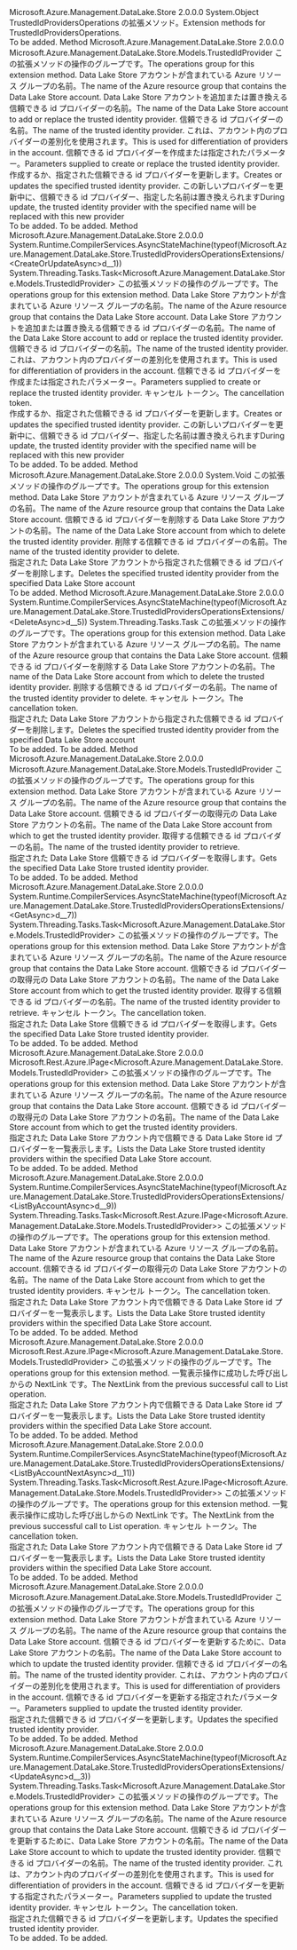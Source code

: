 <Type Name="TrustedIdProvidersOperationsExtensions" FullName="Microsoft.Azure.Management.DataLake.Store.TrustedIdProvidersOperationsExtensions">
  <TypeSignature Language="C#" Value="public static class TrustedIdProvidersOperationsExtensions" />
  <TypeSignature Language="ILAsm" Value=".class public auto ansi abstract sealed beforefieldinit TrustedIdProvidersOperationsExtensions extends System.Object" />
  <TypeSignature Language="DocId" Value="T:Microsoft.Azure.Management.DataLake.Store.TrustedIdProvidersOperationsExtensions" />
  <TypeSignature Language="VB.NET" Value="Public Module TrustedIdProvidersOperationsExtensions" />
  <TypeSignature Language="F#" Value="type TrustedIdProvidersOperationsExtensions = class" />
  <AssemblyInfo>
    <AssemblyName>Microsoft.Azure.Management.DataLake.Store</AssemblyName>
    <AssemblyVersion>2.0.0.0</AssemblyVersion>
  </AssemblyInfo>
  <Base>
    <BaseTypeName>System.Object</BaseTypeName>
  </Base>
  <Interfaces />
  <Docs>
    <summary>
            <span data-ttu-id="48af0-101">TrustedIdProvidersOperations の拡張メソッド。</span><span class="sxs-lookup"><span data-stu-id="48af0-101">Extension methods for TrustedIdProvidersOperations.</span></span>
            </summary>
    <remarks>To be added.</remarks>
  </Docs>
  <Members>
    <Member MemberName="CreateOrUpdate">
      <MemberSignature Language="C#" Value="public static Microsoft.Azure.Management.DataLake.Store.Models.TrustedIdProvider CreateOrUpdate (this Microsoft.Azure.Management.DataLake.Store.ITrustedIdProvidersOperations operations, string resourceGroupName, string accountName, string trustedIdProviderName, Microsoft.Azure.Management.DataLake.Store.Models.TrustedIdProvider parameters);" />
      <MemberSignature Language="ILAsm" Value=".method public static hidebysig class Microsoft.Azure.Management.DataLake.Store.Models.TrustedIdProvider CreateOrUpdate(class Microsoft.Azure.Management.DataLake.Store.ITrustedIdProvidersOperations operations, string resourceGroupName, string accountName, string trustedIdProviderName, class Microsoft.Azure.Management.DataLake.Store.Models.TrustedIdProvider parameters) cil managed" />
      <MemberSignature Language="DocId" Value="M:Microsoft.Azure.Management.DataLake.Store.TrustedIdProvidersOperationsExtensions.CreateOrUpdate(Microsoft.Azure.Management.DataLake.Store.ITrustedIdProvidersOperations,System.String,System.String,System.String,Microsoft.Azure.Management.DataLake.Store.Models.TrustedIdProvider)" />
      <MemberSignature Language="VB.NET" Value="&lt;Extension()&gt;&#xA;Public Function CreateOrUpdate (operations As ITrustedIdProvidersOperations, resourceGroupName As String, accountName As String, trustedIdProviderName As String, parameters As TrustedIdProvider) As TrustedIdProvider" />
      <MemberSignature Language="F#" Value="static member CreateOrUpdate : Microsoft.Azure.Management.DataLake.Store.ITrustedIdProvidersOperations * string * string * string * Microsoft.Azure.Management.DataLake.Store.Models.TrustedIdProvider -&gt; Microsoft.Azure.Management.DataLake.Store.Models.TrustedIdProvider" Usage="Microsoft.Azure.Management.DataLake.Store.TrustedIdProvidersOperationsExtensions.CreateOrUpdate (operations, resourceGroupName, accountName, trustedIdProviderName, parameters)" />
      <MemberType>Method</MemberType>
      <AssemblyInfo>
        <AssemblyName>Microsoft.Azure.Management.DataLake.Store</AssemblyName>
        <AssemblyVersion>2.0.0.0</AssemblyVersion>
      </AssemblyInfo>
      <ReturnValue>
        <ReturnType>Microsoft.Azure.Management.DataLake.Store.Models.TrustedIdProvider</ReturnType>
      </ReturnValue>
      <Parameters>
        <Parameter Name="operations" Type="Microsoft.Azure.Management.DataLake.Store.ITrustedIdProvidersOperations" RefType="this" />
        <Parameter Name="resourceGroupName" Type="System.String" />
        <Parameter Name="accountName" Type="System.String" />
        <Parameter Name="trustedIdProviderName" Type="System.String" />
        <Parameter Name="parameters" Type="Microsoft.Azure.Management.DataLake.Store.Models.TrustedIdProvider" />
      </Parameters>
      <Docs>
        <param name="operations">
            <span data-ttu-id="48af0-102">この拡張メソッドの操作のグループです。</span><span class="sxs-lookup"><span data-stu-id="48af0-102">The operations group for this extension method.</span></span>
            </param>
        <param name="resourceGroupName">
            <span data-ttu-id="48af0-103">Data Lake Store アカウントが含まれている Azure リソース グループの名前。</span><span class="sxs-lookup"><span data-stu-id="48af0-103">The name of the Azure resource group that contains the Data Lake Store account.</span></span>
            </param>
        <param name="accountName">
            <span data-ttu-id="48af0-104">Data Lake Store アカウントを追加または置き換える信頼できる id プロバイダーの名前。</span><span class="sxs-lookup"><span data-stu-id="48af0-104">The name of the Data Lake Store account to add or replace the trusted identity provider.</span></span>
            </param>
        <param name="trustedIdProviderName">
            <span data-ttu-id="48af0-105">信頼できる id プロバイダーの名前。</span><span class="sxs-lookup"><span data-stu-id="48af0-105">The name of the trusted identity provider.</span></span> <span data-ttu-id="48af0-106">これは、アカウント内のプロバイダーの差別化を使用されます。</span><span class="sxs-lookup"><span data-stu-id="48af0-106">This is used for differentiation of providers in the account.</span></span>
            </param>
        <param name="parameters">
            <span data-ttu-id="48af0-107">信頼できる id プロバイダーを作成または指定されたパラメーター。</span><span class="sxs-lookup"><span data-stu-id="48af0-107">Parameters supplied to create or replace the trusted identity provider.</span></span>
            </param>
        <summary>
            <span data-ttu-id="48af0-108">作成するか、指定された信頼できる id プロバイダーを更新します。</span><span class="sxs-lookup"><span data-stu-id="48af0-108">Creates or updates the specified trusted identity provider.</span></span> <span data-ttu-id="48af0-109">この新しいプロバイダーを更新中に、信頼できる id プロバイダー、指定した名前は置き換えられます</span><span class="sxs-lookup"><span data-stu-id="48af0-109">During update, the trusted identity provider with the specified name will be replaced with this new provider</span></span>
            </summary>
        <returns>To be added.</returns>
        <remarks>To be added.</remarks>
      </Docs>
    </Member>
    <Member MemberName="CreateOrUpdateAsync">
      <MemberSignature Language="C#" Value="public static System.Threading.Tasks.Task&lt;Microsoft.Azure.Management.DataLake.Store.Models.TrustedIdProvider&gt; CreateOrUpdateAsync (this Microsoft.Azure.Management.DataLake.Store.ITrustedIdProvidersOperations operations, string resourceGroupName, string accountName, string trustedIdProviderName, Microsoft.Azure.Management.DataLake.Store.Models.TrustedIdProvider parameters, System.Threading.CancellationToken cancellationToken = null);" />
      <MemberSignature Language="ILAsm" Value=".method public static hidebysig class System.Threading.Tasks.Task`1&lt;class Microsoft.Azure.Management.DataLake.Store.Models.TrustedIdProvider&gt; CreateOrUpdateAsync(class Microsoft.Azure.Management.DataLake.Store.ITrustedIdProvidersOperations operations, string resourceGroupName, string accountName, string trustedIdProviderName, class Microsoft.Azure.Management.DataLake.Store.Models.TrustedIdProvider parameters, valuetype System.Threading.CancellationToken cancellationToken) cil managed" />
      <MemberSignature Language="DocId" Value="M:Microsoft.Azure.Management.DataLake.Store.TrustedIdProvidersOperationsExtensions.CreateOrUpdateAsync(Microsoft.Azure.Management.DataLake.Store.ITrustedIdProvidersOperations,System.String,System.String,System.String,Microsoft.Azure.Management.DataLake.Store.Models.TrustedIdProvider,System.Threading.CancellationToken)" />
      <MemberSignature Language="F#" Value="static member CreateOrUpdateAsync : Microsoft.Azure.Management.DataLake.Store.ITrustedIdProvidersOperations * string * string * string * Microsoft.Azure.Management.DataLake.Store.Models.TrustedIdProvider * System.Threading.CancellationToken -&gt; System.Threading.Tasks.Task&lt;Microsoft.Azure.Management.DataLake.Store.Models.TrustedIdProvider&gt;" Usage="Microsoft.Azure.Management.DataLake.Store.TrustedIdProvidersOperationsExtensions.CreateOrUpdateAsync (operations, resourceGroupName, accountName, trustedIdProviderName, parameters, cancellationToken)" />
      <MemberType>Method</MemberType>
      <AssemblyInfo>
        <AssemblyName>Microsoft.Azure.Management.DataLake.Store</AssemblyName>
        <AssemblyVersion>2.0.0.0</AssemblyVersion>
      </AssemblyInfo>
      <Attributes>
        <Attribute>
          <AttributeName>System.Runtime.CompilerServices.AsyncStateMachine(typeof(Microsoft.Azure.Management.DataLake.Store.TrustedIdProvidersOperationsExtensions/&lt;CreateOrUpdateAsync&gt;d__1))</AttributeName>
        </Attribute>
      </Attributes>
      <ReturnValue>
        <ReturnType>System.Threading.Tasks.Task&lt;Microsoft.Azure.Management.DataLake.Store.Models.TrustedIdProvider&gt;</ReturnType>
      </ReturnValue>
      <Parameters>
        <Parameter Name="operations" Type="Microsoft.Azure.Management.DataLake.Store.ITrustedIdProvidersOperations" RefType="this" />
        <Parameter Name="resourceGroupName" Type="System.String" />
        <Parameter Name="accountName" Type="System.String" />
        <Parameter Name="trustedIdProviderName" Type="System.String" />
        <Parameter Name="parameters" Type="Microsoft.Azure.Management.DataLake.Store.Models.TrustedIdProvider" />
        <Parameter Name="cancellationToken" Type="System.Threading.CancellationToken" />
      </Parameters>
      <Docs>
        <param name="operations">
            <span data-ttu-id="48af0-110">この拡張メソッドの操作のグループです。</span><span class="sxs-lookup"><span data-stu-id="48af0-110">The operations group for this extension method.</span></span>
            </param>
        <param name="resourceGroupName">
            <span data-ttu-id="48af0-111">Data Lake Store アカウントが含まれている Azure リソース グループの名前。</span><span class="sxs-lookup"><span data-stu-id="48af0-111">The name of the Azure resource group that contains the Data Lake Store account.</span></span>
            </param>
        <param name="accountName">
            <span data-ttu-id="48af0-112">Data Lake Store アカウントを追加または置き換える信頼できる id プロバイダーの名前。</span><span class="sxs-lookup"><span data-stu-id="48af0-112">The name of the Data Lake Store account to add or replace the trusted identity provider.</span></span>
            </param>
        <param name="trustedIdProviderName">
            <span data-ttu-id="48af0-113">信頼できる id プロバイダーの名前。</span><span class="sxs-lookup"><span data-stu-id="48af0-113">The name of the trusted identity provider.</span></span> <span data-ttu-id="48af0-114">これは、アカウント内のプロバイダーの差別化を使用されます。</span><span class="sxs-lookup"><span data-stu-id="48af0-114">This is used for differentiation of providers in the account.</span></span>
            </param>
        <param name="parameters">
            <span data-ttu-id="48af0-115">信頼できる id プロバイダーを作成または指定されたパラメーター。</span><span class="sxs-lookup"><span data-stu-id="48af0-115">Parameters supplied to create or replace the trusted identity provider.</span></span>
            </param>
        <param name="cancellationToken">
            <span data-ttu-id="48af0-116">キャンセル トークン。</span><span class="sxs-lookup"><span data-stu-id="48af0-116">The cancellation token.</span></span>
            </param>
        <summary>
            <span data-ttu-id="48af0-117">作成するか、指定された信頼できる id プロバイダーを更新します。</span><span class="sxs-lookup"><span data-stu-id="48af0-117">Creates or updates the specified trusted identity provider.</span></span> <span data-ttu-id="48af0-118">この新しいプロバイダーを更新中に、信頼できる id プロバイダー、指定した名前は置き換えられます</span><span class="sxs-lookup"><span data-stu-id="48af0-118">During update, the trusted identity provider with the specified name will be replaced with this new provider</span></span>
            </summary>
        <returns>To be added.</returns>
        <remarks>To be added.</remarks>
      </Docs>
    </Member>
    <Member MemberName="Delete">
      <MemberSignature Language="C#" Value="public static void Delete (this Microsoft.Azure.Management.DataLake.Store.ITrustedIdProvidersOperations operations, string resourceGroupName, string accountName, string trustedIdProviderName);" />
      <MemberSignature Language="ILAsm" Value=".method public static hidebysig void Delete(class Microsoft.Azure.Management.DataLake.Store.ITrustedIdProvidersOperations operations, string resourceGroupName, string accountName, string trustedIdProviderName) cil managed" />
      <MemberSignature Language="DocId" Value="M:Microsoft.Azure.Management.DataLake.Store.TrustedIdProvidersOperationsExtensions.Delete(Microsoft.Azure.Management.DataLake.Store.ITrustedIdProvidersOperations,System.String,System.String,System.String)" />
      <MemberSignature Language="VB.NET" Value="&lt;Extension()&gt;&#xA;Public Sub Delete (operations As ITrustedIdProvidersOperations, resourceGroupName As String, accountName As String, trustedIdProviderName As String)" />
      <MemberSignature Language="F#" Value="static member Delete : Microsoft.Azure.Management.DataLake.Store.ITrustedIdProvidersOperations * string * string * string -&gt; unit" Usage="Microsoft.Azure.Management.DataLake.Store.TrustedIdProvidersOperationsExtensions.Delete (operations, resourceGroupName, accountName, trustedIdProviderName)" />
      <MemberType>Method</MemberType>
      <AssemblyInfo>
        <AssemblyName>Microsoft.Azure.Management.DataLake.Store</AssemblyName>
        <AssemblyVersion>2.0.0.0</AssemblyVersion>
      </AssemblyInfo>
      <ReturnValue>
        <ReturnType>System.Void</ReturnType>
      </ReturnValue>
      <Parameters>
        <Parameter Name="operations" Type="Microsoft.Azure.Management.DataLake.Store.ITrustedIdProvidersOperations" RefType="this" />
        <Parameter Name="resourceGroupName" Type="System.String" />
        <Parameter Name="accountName" Type="System.String" />
        <Parameter Name="trustedIdProviderName" Type="System.String" />
      </Parameters>
      <Docs>
        <param name="operations">
            <span data-ttu-id="48af0-119">この拡張メソッドの操作のグループです。</span><span class="sxs-lookup"><span data-stu-id="48af0-119">The operations group for this extension method.</span></span>
            </param>
        <param name="resourceGroupName">
            <span data-ttu-id="48af0-120">Data Lake Store アカウントが含まれている Azure リソース グループの名前。</span><span class="sxs-lookup"><span data-stu-id="48af0-120">The name of the Azure resource group that contains the Data Lake Store account.</span></span>
            </param>
        <param name="accountName">
            <span data-ttu-id="48af0-121">信頼できる id プロバイダーを削除する Data Lake Store アカウントの名前。</span><span class="sxs-lookup"><span data-stu-id="48af0-121">The name of the Data Lake Store account from which to delete the trusted identity provider.</span></span>
            </param>
        <param name="trustedIdProviderName">
            <span data-ttu-id="48af0-122">削除する信頼できる id プロバイダーの名前。</span><span class="sxs-lookup"><span data-stu-id="48af0-122">The name of the trusted identity provider to delete.</span></span>
            </param>
        <summary>
            <span data-ttu-id="48af0-123">指定された Data Lake Store アカウントから指定された信頼できる id プロバイダーを削除します。</span><span class="sxs-lookup"><span data-stu-id="48af0-123">Deletes the specified trusted identity provider from the specified Data Lake Store account</span></span>
            </summary>
        <remarks>To be added.</remarks>
      </Docs>
    </Member>
    <Member MemberName="DeleteAsync">
      <MemberSignature Language="C#" Value="public static System.Threading.Tasks.Task DeleteAsync (this Microsoft.Azure.Management.DataLake.Store.ITrustedIdProvidersOperations operations, string resourceGroupName, string accountName, string trustedIdProviderName, System.Threading.CancellationToken cancellationToken = null);" />
      <MemberSignature Language="ILAsm" Value=".method public static hidebysig class System.Threading.Tasks.Task DeleteAsync(class Microsoft.Azure.Management.DataLake.Store.ITrustedIdProvidersOperations operations, string resourceGroupName, string accountName, string trustedIdProviderName, valuetype System.Threading.CancellationToken cancellationToken) cil managed" />
      <MemberSignature Language="DocId" Value="M:Microsoft.Azure.Management.DataLake.Store.TrustedIdProvidersOperationsExtensions.DeleteAsync(Microsoft.Azure.Management.DataLake.Store.ITrustedIdProvidersOperations,System.String,System.String,System.String,System.Threading.CancellationToken)" />
      <MemberSignature Language="F#" Value="static member DeleteAsync : Microsoft.Azure.Management.DataLake.Store.ITrustedIdProvidersOperations * string * string * string * System.Threading.CancellationToken -&gt; System.Threading.Tasks.Task" Usage="Microsoft.Azure.Management.DataLake.Store.TrustedIdProvidersOperationsExtensions.DeleteAsync (operations, resourceGroupName, accountName, trustedIdProviderName, cancellationToken)" />
      <MemberType>Method</MemberType>
      <AssemblyInfo>
        <AssemblyName>Microsoft.Azure.Management.DataLake.Store</AssemblyName>
        <AssemblyVersion>2.0.0.0</AssemblyVersion>
      </AssemblyInfo>
      <Attributes>
        <Attribute>
          <AttributeName>System.Runtime.CompilerServices.AsyncStateMachine(typeof(Microsoft.Azure.Management.DataLake.Store.TrustedIdProvidersOperationsExtensions/&lt;DeleteAsync&gt;d__5))</AttributeName>
        </Attribute>
      </Attributes>
      <ReturnValue>
        <ReturnType>System.Threading.Tasks.Task</ReturnType>
      </ReturnValue>
      <Parameters>
        <Parameter Name="operations" Type="Microsoft.Azure.Management.DataLake.Store.ITrustedIdProvidersOperations" RefType="this" />
        <Parameter Name="resourceGroupName" Type="System.String" />
        <Parameter Name="accountName" Type="System.String" />
        <Parameter Name="trustedIdProviderName" Type="System.String" />
        <Parameter Name="cancellationToken" Type="System.Threading.CancellationToken" />
      </Parameters>
      <Docs>
        <param name="operations">
            <span data-ttu-id="48af0-124">この拡張メソッドの操作のグループです。</span><span class="sxs-lookup"><span data-stu-id="48af0-124">The operations group for this extension method.</span></span>
            </param>
        <param name="resourceGroupName">
            <span data-ttu-id="48af0-125">Data Lake Store アカウントが含まれている Azure リソース グループの名前。</span><span class="sxs-lookup"><span data-stu-id="48af0-125">The name of the Azure resource group that contains the Data Lake Store account.</span></span>
            </param>
        <param name="accountName">
            <span data-ttu-id="48af0-126">信頼できる id プロバイダーを削除する Data Lake Store アカウントの名前。</span><span class="sxs-lookup"><span data-stu-id="48af0-126">The name of the Data Lake Store account from which to delete the trusted identity provider.</span></span>
            </param>
        <param name="trustedIdProviderName">
            <span data-ttu-id="48af0-127">削除する信頼できる id プロバイダーの名前。</span><span class="sxs-lookup"><span data-stu-id="48af0-127">The name of the trusted identity provider to delete.</span></span>
            </param>
        <param name="cancellationToken">
            <span data-ttu-id="48af0-128">キャンセル トークン。</span><span class="sxs-lookup"><span data-stu-id="48af0-128">The cancellation token.</span></span>
            </param>
        <summary>
            <span data-ttu-id="48af0-129">指定された Data Lake Store アカウントから指定された信頼できる id プロバイダーを削除します。</span><span class="sxs-lookup"><span data-stu-id="48af0-129">Deletes the specified trusted identity provider from the specified Data Lake Store account</span></span>
            </summary>
        <returns>To be added.</returns>
        <remarks>To be added.</remarks>
      </Docs>
    </Member>
    <Member MemberName="Get">
      <MemberSignature Language="C#" Value="public static Microsoft.Azure.Management.DataLake.Store.Models.TrustedIdProvider Get (this Microsoft.Azure.Management.DataLake.Store.ITrustedIdProvidersOperations operations, string resourceGroupName, string accountName, string trustedIdProviderName);" />
      <MemberSignature Language="ILAsm" Value=".method public static hidebysig class Microsoft.Azure.Management.DataLake.Store.Models.TrustedIdProvider Get(class Microsoft.Azure.Management.DataLake.Store.ITrustedIdProvidersOperations operations, string resourceGroupName, string accountName, string trustedIdProviderName) cil managed" />
      <MemberSignature Language="DocId" Value="M:Microsoft.Azure.Management.DataLake.Store.TrustedIdProvidersOperationsExtensions.Get(Microsoft.Azure.Management.DataLake.Store.ITrustedIdProvidersOperations,System.String,System.String,System.String)" />
      <MemberSignature Language="VB.NET" Value="&lt;Extension()&gt;&#xA;Public Function Get (operations As ITrustedIdProvidersOperations, resourceGroupName As String, accountName As String, trustedIdProviderName As String) As TrustedIdProvider" />
      <MemberSignature Language="F#" Value="static member Get : Microsoft.Azure.Management.DataLake.Store.ITrustedIdProvidersOperations * string * string * string -&gt; Microsoft.Azure.Management.DataLake.Store.Models.TrustedIdProvider" Usage="Microsoft.Azure.Management.DataLake.Store.TrustedIdProvidersOperationsExtensions.Get (operations, resourceGroupName, accountName, trustedIdProviderName)" />
      <MemberType>Method</MemberType>
      <AssemblyInfo>
        <AssemblyName>Microsoft.Azure.Management.DataLake.Store</AssemblyName>
        <AssemblyVersion>2.0.0.0</AssemblyVersion>
      </AssemblyInfo>
      <ReturnValue>
        <ReturnType>Microsoft.Azure.Management.DataLake.Store.Models.TrustedIdProvider</ReturnType>
      </ReturnValue>
      <Parameters>
        <Parameter Name="operations" Type="Microsoft.Azure.Management.DataLake.Store.ITrustedIdProvidersOperations" RefType="this" />
        <Parameter Name="resourceGroupName" Type="System.String" />
        <Parameter Name="accountName" Type="System.String" />
        <Parameter Name="trustedIdProviderName" Type="System.String" />
      </Parameters>
      <Docs>
        <param name="operations">
            <span data-ttu-id="48af0-130">この拡張メソッドの操作のグループです。</span><span class="sxs-lookup"><span data-stu-id="48af0-130">The operations group for this extension method.</span></span>
            </param>
        <param name="resourceGroupName">
            <span data-ttu-id="48af0-131">Data Lake Store アカウントが含まれている Azure リソース グループの名前。</span><span class="sxs-lookup"><span data-stu-id="48af0-131">The name of the Azure resource group that contains the Data Lake Store account.</span></span>
            </param>
        <param name="accountName">
            <span data-ttu-id="48af0-132">信頼できる id プロバイダーの取得元の Data Lake Store アカウントの名前。</span><span class="sxs-lookup"><span data-stu-id="48af0-132">The name of the Data Lake Store account from which to get the trusted identity provider.</span></span>
            </param>
        <param name="trustedIdProviderName">
            <span data-ttu-id="48af0-133">取得する信頼できる id プロバイダーの名前。</span><span class="sxs-lookup"><span data-stu-id="48af0-133">The name of the trusted identity provider to retrieve.</span></span>
            </param>
        <summary>
            <span data-ttu-id="48af0-134">指定された Data Lake Store 信頼できる id プロバイダーを取得します。</span><span class="sxs-lookup"><span data-stu-id="48af0-134">Gets the specified Data Lake Store trusted identity provider.</span></span>
            </summary>
        <returns>To be added.</returns>
        <remarks>To be added.</remarks>
      </Docs>
    </Member>
    <Member MemberName="GetAsync">
      <MemberSignature Language="C#" Value="public static System.Threading.Tasks.Task&lt;Microsoft.Azure.Management.DataLake.Store.Models.TrustedIdProvider&gt; GetAsync (this Microsoft.Azure.Management.DataLake.Store.ITrustedIdProvidersOperations operations, string resourceGroupName, string accountName, string trustedIdProviderName, System.Threading.CancellationToken cancellationToken = null);" />
      <MemberSignature Language="ILAsm" Value=".method public static hidebysig class System.Threading.Tasks.Task`1&lt;class Microsoft.Azure.Management.DataLake.Store.Models.TrustedIdProvider&gt; GetAsync(class Microsoft.Azure.Management.DataLake.Store.ITrustedIdProvidersOperations operations, string resourceGroupName, string accountName, string trustedIdProviderName, valuetype System.Threading.CancellationToken cancellationToken) cil managed" />
      <MemberSignature Language="DocId" Value="M:Microsoft.Azure.Management.DataLake.Store.TrustedIdProvidersOperationsExtensions.GetAsync(Microsoft.Azure.Management.DataLake.Store.ITrustedIdProvidersOperations,System.String,System.String,System.String,System.Threading.CancellationToken)" />
      <MemberSignature Language="F#" Value="static member GetAsync : Microsoft.Azure.Management.DataLake.Store.ITrustedIdProvidersOperations * string * string * string * System.Threading.CancellationToken -&gt; System.Threading.Tasks.Task&lt;Microsoft.Azure.Management.DataLake.Store.Models.TrustedIdProvider&gt;" Usage="Microsoft.Azure.Management.DataLake.Store.TrustedIdProvidersOperationsExtensions.GetAsync (operations, resourceGroupName, accountName, trustedIdProviderName, cancellationToken)" />
      <MemberType>Method</MemberType>
      <AssemblyInfo>
        <AssemblyName>Microsoft.Azure.Management.DataLake.Store</AssemblyName>
        <AssemblyVersion>2.0.0.0</AssemblyVersion>
      </AssemblyInfo>
      <Attributes>
        <Attribute>
          <AttributeName>System.Runtime.CompilerServices.AsyncStateMachine(typeof(Microsoft.Azure.Management.DataLake.Store.TrustedIdProvidersOperationsExtensions/&lt;GetAsync&gt;d__7))</AttributeName>
        </Attribute>
      </Attributes>
      <ReturnValue>
        <ReturnType>System.Threading.Tasks.Task&lt;Microsoft.Azure.Management.DataLake.Store.Models.TrustedIdProvider&gt;</ReturnType>
      </ReturnValue>
      <Parameters>
        <Parameter Name="operations" Type="Microsoft.Azure.Management.DataLake.Store.ITrustedIdProvidersOperations" RefType="this" />
        <Parameter Name="resourceGroupName" Type="System.String" />
        <Parameter Name="accountName" Type="System.String" />
        <Parameter Name="trustedIdProviderName" Type="System.String" />
        <Parameter Name="cancellationToken" Type="System.Threading.CancellationToken" />
      </Parameters>
      <Docs>
        <param name="operations">
            <span data-ttu-id="48af0-135">この拡張メソッドの操作のグループです。</span><span class="sxs-lookup"><span data-stu-id="48af0-135">The operations group for this extension method.</span></span>
            </param>
        <param name="resourceGroupName">
            <span data-ttu-id="48af0-136">Data Lake Store アカウントが含まれている Azure リソース グループの名前。</span><span class="sxs-lookup"><span data-stu-id="48af0-136">The name of the Azure resource group that contains the Data Lake Store account.</span></span>
            </param>
        <param name="accountName">
            <span data-ttu-id="48af0-137">信頼できる id プロバイダーの取得元の Data Lake Store アカウントの名前。</span><span class="sxs-lookup"><span data-stu-id="48af0-137">The name of the Data Lake Store account from which to get the trusted identity provider.</span></span>
            </param>
        <param name="trustedIdProviderName">
            <span data-ttu-id="48af0-138">取得する信頼できる id プロバイダーの名前。</span><span class="sxs-lookup"><span data-stu-id="48af0-138">The name of the trusted identity provider to retrieve.</span></span>
            </param>
        <param name="cancellationToken">
            <span data-ttu-id="48af0-139">キャンセル トークン。</span><span class="sxs-lookup"><span data-stu-id="48af0-139">The cancellation token.</span></span>
            </param>
        <summary>
            <span data-ttu-id="48af0-140">指定された Data Lake Store 信頼できる id プロバイダーを取得します。</span><span class="sxs-lookup"><span data-stu-id="48af0-140">Gets the specified Data Lake Store trusted identity provider.</span></span>
            </summary>
        <returns>To be added.</returns>
        <remarks>To be added.</remarks>
      </Docs>
    </Member>
    <Member MemberName="ListByAccount">
      <MemberSignature Language="C#" Value="public static Microsoft.Rest.Azure.IPage&lt;Microsoft.Azure.Management.DataLake.Store.Models.TrustedIdProvider&gt; ListByAccount (this Microsoft.Azure.Management.DataLake.Store.ITrustedIdProvidersOperations operations, string resourceGroupName, string accountName);" />
      <MemberSignature Language="ILAsm" Value=".method public static hidebysig class Microsoft.Rest.Azure.IPage`1&lt;class Microsoft.Azure.Management.DataLake.Store.Models.TrustedIdProvider&gt; ListByAccount(class Microsoft.Azure.Management.DataLake.Store.ITrustedIdProvidersOperations operations, string resourceGroupName, string accountName) cil managed" />
      <MemberSignature Language="DocId" Value="M:Microsoft.Azure.Management.DataLake.Store.TrustedIdProvidersOperationsExtensions.ListByAccount(Microsoft.Azure.Management.DataLake.Store.ITrustedIdProvidersOperations,System.String,System.String)" />
      <MemberSignature Language="VB.NET" Value="&lt;Extension()&gt;&#xA;Public Function ListByAccount (operations As ITrustedIdProvidersOperations, resourceGroupName As String, accountName As String) As IPage(Of TrustedIdProvider)" />
      <MemberSignature Language="F#" Value="static member ListByAccount : Microsoft.Azure.Management.DataLake.Store.ITrustedIdProvidersOperations * string * string -&gt; Microsoft.Rest.Azure.IPage&lt;Microsoft.Azure.Management.DataLake.Store.Models.TrustedIdProvider&gt;" Usage="Microsoft.Azure.Management.DataLake.Store.TrustedIdProvidersOperationsExtensions.ListByAccount (operations, resourceGroupName, accountName)" />
      <MemberType>Method</MemberType>
      <AssemblyInfo>
        <AssemblyName>Microsoft.Azure.Management.DataLake.Store</AssemblyName>
        <AssemblyVersion>2.0.0.0</AssemblyVersion>
      </AssemblyInfo>
      <ReturnValue>
        <ReturnType>Microsoft.Rest.Azure.IPage&lt;Microsoft.Azure.Management.DataLake.Store.Models.TrustedIdProvider&gt;</ReturnType>
      </ReturnValue>
      <Parameters>
        <Parameter Name="operations" Type="Microsoft.Azure.Management.DataLake.Store.ITrustedIdProvidersOperations" RefType="this" />
        <Parameter Name="resourceGroupName" Type="System.String" />
        <Parameter Name="accountName" Type="System.String" />
      </Parameters>
      <Docs>
        <param name="operations">
            <span data-ttu-id="48af0-141">この拡張メソッドの操作のグループです。</span><span class="sxs-lookup"><span data-stu-id="48af0-141">The operations group for this extension method.</span></span>
            </param>
        <param name="resourceGroupName">
            <span data-ttu-id="48af0-142">Data Lake Store アカウントが含まれている Azure リソース グループの名前。</span><span class="sxs-lookup"><span data-stu-id="48af0-142">The name of the Azure resource group that contains the Data Lake Store account.</span></span>
            </param>
        <param name="accountName">
            <span data-ttu-id="48af0-143">信頼できる id プロバイダーの取得元の Data Lake Store アカウントの名前。</span><span class="sxs-lookup"><span data-stu-id="48af0-143">The name of the Data Lake Store account from which to get the trusted identity providers.</span></span>
            </param>
        <summary>
            <span data-ttu-id="48af0-144">指定された Data Lake Store アカウント内で信頼できる Data Lake Store id プロバイダーを一覧表示します。</span><span class="sxs-lookup"><span data-stu-id="48af0-144">Lists the Data Lake Store trusted identity providers within the specified Data Lake Store account.</span></span>
            </summary>
        <returns>To be added.</returns>
        <remarks>To be added.</remarks>
      </Docs>
    </Member>
    <Member MemberName="ListByAccountAsync">
      <MemberSignature Language="C#" Value="public static System.Threading.Tasks.Task&lt;Microsoft.Rest.Azure.IPage&lt;Microsoft.Azure.Management.DataLake.Store.Models.TrustedIdProvider&gt;&gt; ListByAccountAsync (this Microsoft.Azure.Management.DataLake.Store.ITrustedIdProvidersOperations operations, string resourceGroupName, string accountName, System.Threading.CancellationToken cancellationToken = null);" />
      <MemberSignature Language="ILAsm" Value=".method public static hidebysig class System.Threading.Tasks.Task`1&lt;class Microsoft.Rest.Azure.IPage`1&lt;class Microsoft.Azure.Management.DataLake.Store.Models.TrustedIdProvider&gt;&gt; ListByAccountAsync(class Microsoft.Azure.Management.DataLake.Store.ITrustedIdProvidersOperations operations, string resourceGroupName, string accountName, valuetype System.Threading.CancellationToken cancellationToken) cil managed" />
      <MemberSignature Language="DocId" Value="M:Microsoft.Azure.Management.DataLake.Store.TrustedIdProvidersOperationsExtensions.ListByAccountAsync(Microsoft.Azure.Management.DataLake.Store.ITrustedIdProvidersOperations,System.String,System.String,System.Threading.CancellationToken)" />
      <MemberSignature Language="F#" Value="static member ListByAccountAsync : Microsoft.Azure.Management.DataLake.Store.ITrustedIdProvidersOperations * string * string * System.Threading.CancellationToken -&gt; System.Threading.Tasks.Task&lt;Microsoft.Rest.Azure.IPage&lt;Microsoft.Azure.Management.DataLake.Store.Models.TrustedIdProvider&gt;&gt;" Usage="Microsoft.Azure.Management.DataLake.Store.TrustedIdProvidersOperationsExtensions.ListByAccountAsync (operations, resourceGroupName, accountName, cancellationToken)" />
      <MemberType>Method</MemberType>
      <AssemblyInfo>
        <AssemblyName>Microsoft.Azure.Management.DataLake.Store</AssemblyName>
        <AssemblyVersion>2.0.0.0</AssemblyVersion>
      </AssemblyInfo>
      <Attributes>
        <Attribute>
          <AttributeName>System.Runtime.CompilerServices.AsyncStateMachine(typeof(Microsoft.Azure.Management.DataLake.Store.TrustedIdProvidersOperationsExtensions/&lt;ListByAccountAsync&gt;d__9))</AttributeName>
        </Attribute>
      </Attributes>
      <ReturnValue>
        <ReturnType>System.Threading.Tasks.Task&lt;Microsoft.Rest.Azure.IPage&lt;Microsoft.Azure.Management.DataLake.Store.Models.TrustedIdProvider&gt;&gt;</ReturnType>
      </ReturnValue>
      <Parameters>
        <Parameter Name="operations" Type="Microsoft.Azure.Management.DataLake.Store.ITrustedIdProvidersOperations" RefType="this" />
        <Parameter Name="resourceGroupName" Type="System.String" />
        <Parameter Name="accountName" Type="System.String" />
        <Parameter Name="cancellationToken" Type="System.Threading.CancellationToken" />
      </Parameters>
      <Docs>
        <param name="operations">
            <span data-ttu-id="48af0-145">この拡張メソッドの操作のグループです。</span><span class="sxs-lookup"><span data-stu-id="48af0-145">The operations group for this extension method.</span></span>
            </param>
        <param name="resourceGroupName">
            <span data-ttu-id="48af0-146">Data Lake Store アカウントが含まれている Azure リソース グループの名前。</span><span class="sxs-lookup"><span data-stu-id="48af0-146">The name of the Azure resource group that contains the Data Lake Store account.</span></span>
            </param>
        <param name="accountName">
            <span data-ttu-id="48af0-147">信頼できる id プロバイダーの取得元の Data Lake Store アカウントの名前。</span><span class="sxs-lookup"><span data-stu-id="48af0-147">The name of the Data Lake Store account from which to get the trusted identity providers.</span></span>
            </param>
        <param name="cancellationToken">
            <span data-ttu-id="48af0-148">キャンセル トークン。</span><span class="sxs-lookup"><span data-stu-id="48af0-148">The cancellation token.</span></span>
            </param>
        <summary>
            <span data-ttu-id="48af0-149">指定された Data Lake Store アカウント内で信頼できる Data Lake Store id プロバイダーを一覧表示します。</span><span class="sxs-lookup"><span data-stu-id="48af0-149">Lists the Data Lake Store trusted identity providers within the specified Data Lake Store account.</span></span>
            </summary>
        <returns>To be added.</returns>
        <remarks>To be added.</remarks>
      </Docs>
    </Member>
    <Member MemberName="ListByAccountNext">
      <MemberSignature Language="C#" Value="public static Microsoft.Rest.Azure.IPage&lt;Microsoft.Azure.Management.DataLake.Store.Models.TrustedIdProvider&gt; ListByAccountNext (this Microsoft.Azure.Management.DataLake.Store.ITrustedIdProvidersOperations operations, string nextPageLink);" />
      <MemberSignature Language="ILAsm" Value=".method public static hidebysig class Microsoft.Rest.Azure.IPage`1&lt;class Microsoft.Azure.Management.DataLake.Store.Models.TrustedIdProvider&gt; ListByAccountNext(class Microsoft.Azure.Management.DataLake.Store.ITrustedIdProvidersOperations operations, string nextPageLink) cil managed" />
      <MemberSignature Language="DocId" Value="M:Microsoft.Azure.Management.DataLake.Store.TrustedIdProvidersOperationsExtensions.ListByAccountNext(Microsoft.Azure.Management.DataLake.Store.ITrustedIdProvidersOperations,System.String)" />
      <MemberSignature Language="VB.NET" Value="&lt;Extension()&gt;&#xA;Public Function ListByAccountNext (operations As ITrustedIdProvidersOperations, nextPageLink As String) As IPage(Of TrustedIdProvider)" />
      <MemberSignature Language="F#" Value="static member ListByAccountNext : Microsoft.Azure.Management.DataLake.Store.ITrustedIdProvidersOperations * string -&gt; Microsoft.Rest.Azure.IPage&lt;Microsoft.Azure.Management.DataLake.Store.Models.TrustedIdProvider&gt;" Usage="Microsoft.Azure.Management.DataLake.Store.TrustedIdProvidersOperationsExtensions.ListByAccountNext (operations, nextPageLink)" />
      <MemberType>Method</MemberType>
      <AssemblyInfo>
        <AssemblyName>Microsoft.Azure.Management.DataLake.Store</AssemblyName>
        <AssemblyVersion>2.0.0.0</AssemblyVersion>
      </AssemblyInfo>
      <ReturnValue>
        <ReturnType>Microsoft.Rest.Azure.IPage&lt;Microsoft.Azure.Management.DataLake.Store.Models.TrustedIdProvider&gt;</ReturnType>
      </ReturnValue>
      <Parameters>
        <Parameter Name="operations" Type="Microsoft.Azure.Management.DataLake.Store.ITrustedIdProvidersOperations" RefType="this" />
        <Parameter Name="nextPageLink" Type="System.String" />
      </Parameters>
      <Docs>
        <param name="operations">
            <span data-ttu-id="48af0-150">この拡張メソッドの操作のグループです。</span><span class="sxs-lookup"><span data-stu-id="48af0-150">The operations group for this extension method.</span></span>
            </param>
        <param name="nextPageLink">
            <span data-ttu-id="48af0-151">一覧表示操作に成功した呼び出しからの NextLink です。</span><span class="sxs-lookup"><span data-stu-id="48af0-151">The NextLink from the previous successful call to List operation.</span></span>
            </param>
        <summary>
            <span data-ttu-id="48af0-152">指定された Data Lake Store アカウント内で信頼できる Data Lake Store id プロバイダーを一覧表示します。</span><span class="sxs-lookup"><span data-stu-id="48af0-152">Lists the Data Lake Store trusted identity providers within the specified Data Lake Store account.</span></span>
            </summary>
        <returns>To be added.</returns>
        <remarks>To be added.</remarks>
      </Docs>
    </Member>
    <Member MemberName="ListByAccountNextAsync">
      <MemberSignature Language="C#" Value="public static System.Threading.Tasks.Task&lt;Microsoft.Rest.Azure.IPage&lt;Microsoft.Azure.Management.DataLake.Store.Models.TrustedIdProvider&gt;&gt; ListByAccountNextAsync (this Microsoft.Azure.Management.DataLake.Store.ITrustedIdProvidersOperations operations, string nextPageLink, System.Threading.CancellationToken cancellationToken = null);" />
      <MemberSignature Language="ILAsm" Value=".method public static hidebysig class System.Threading.Tasks.Task`1&lt;class Microsoft.Rest.Azure.IPage`1&lt;class Microsoft.Azure.Management.DataLake.Store.Models.TrustedIdProvider&gt;&gt; ListByAccountNextAsync(class Microsoft.Azure.Management.DataLake.Store.ITrustedIdProvidersOperations operations, string nextPageLink, valuetype System.Threading.CancellationToken cancellationToken) cil managed" />
      <MemberSignature Language="DocId" Value="M:Microsoft.Azure.Management.DataLake.Store.TrustedIdProvidersOperationsExtensions.ListByAccountNextAsync(Microsoft.Azure.Management.DataLake.Store.ITrustedIdProvidersOperations,System.String,System.Threading.CancellationToken)" />
      <MemberSignature Language="F#" Value="static member ListByAccountNextAsync : Microsoft.Azure.Management.DataLake.Store.ITrustedIdProvidersOperations * string * System.Threading.CancellationToken -&gt; System.Threading.Tasks.Task&lt;Microsoft.Rest.Azure.IPage&lt;Microsoft.Azure.Management.DataLake.Store.Models.TrustedIdProvider&gt;&gt;" Usage="Microsoft.Azure.Management.DataLake.Store.TrustedIdProvidersOperationsExtensions.ListByAccountNextAsync (operations, nextPageLink, cancellationToken)" />
      <MemberType>Method</MemberType>
      <AssemblyInfo>
        <AssemblyName>Microsoft.Azure.Management.DataLake.Store</AssemblyName>
        <AssemblyVersion>2.0.0.0</AssemblyVersion>
      </AssemblyInfo>
      <Attributes>
        <Attribute>
          <AttributeName>System.Runtime.CompilerServices.AsyncStateMachine(typeof(Microsoft.Azure.Management.DataLake.Store.TrustedIdProvidersOperationsExtensions/&lt;ListByAccountNextAsync&gt;d__11))</AttributeName>
        </Attribute>
      </Attributes>
      <ReturnValue>
        <ReturnType>System.Threading.Tasks.Task&lt;Microsoft.Rest.Azure.IPage&lt;Microsoft.Azure.Management.DataLake.Store.Models.TrustedIdProvider&gt;&gt;</ReturnType>
      </ReturnValue>
      <Parameters>
        <Parameter Name="operations" Type="Microsoft.Azure.Management.DataLake.Store.ITrustedIdProvidersOperations" RefType="this" />
        <Parameter Name="nextPageLink" Type="System.String" />
        <Parameter Name="cancellationToken" Type="System.Threading.CancellationToken" />
      </Parameters>
      <Docs>
        <param name="operations">
            <span data-ttu-id="48af0-153">この拡張メソッドの操作のグループです。</span><span class="sxs-lookup"><span data-stu-id="48af0-153">The operations group for this extension method.</span></span>
            </param>
        <param name="nextPageLink">
            <span data-ttu-id="48af0-154">一覧表示操作に成功した呼び出しからの NextLink です。</span><span class="sxs-lookup"><span data-stu-id="48af0-154">The NextLink from the previous successful call to List operation.</span></span>
            </param>
        <param name="cancellationToken">
            <span data-ttu-id="48af0-155">キャンセル トークン。</span><span class="sxs-lookup"><span data-stu-id="48af0-155">The cancellation token.</span></span>
            </param>
        <summary>
            <span data-ttu-id="48af0-156">指定された Data Lake Store アカウント内で信頼できる Data Lake Store id プロバイダーを一覧表示します。</span><span class="sxs-lookup"><span data-stu-id="48af0-156">Lists the Data Lake Store trusted identity providers within the specified Data Lake Store account.</span></span>
            </summary>
        <returns>To be added.</returns>
        <remarks>To be added.</remarks>
      </Docs>
    </Member>
    <Member MemberName="Update">
      <MemberSignature Language="C#" Value="public static Microsoft.Azure.Management.DataLake.Store.Models.TrustedIdProvider Update (this Microsoft.Azure.Management.DataLake.Store.ITrustedIdProvidersOperations operations, string resourceGroupName, string accountName, string trustedIdProviderName, Microsoft.Azure.Management.DataLake.Store.Models.UpdateTrustedIdProviderParameters parameters = null);" />
      <MemberSignature Language="ILAsm" Value=".method public static hidebysig class Microsoft.Azure.Management.DataLake.Store.Models.TrustedIdProvider Update(class Microsoft.Azure.Management.DataLake.Store.ITrustedIdProvidersOperations operations, string resourceGroupName, string accountName, string trustedIdProviderName, class Microsoft.Azure.Management.DataLake.Store.Models.UpdateTrustedIdProviderParameters parameters) cil managed" />
      <MemberSignature Language="DocId" Value="M:Microsoft.Azure.Management.DataLake.Store.TrustedIdProvidersOperationsExtensions.Update(Microsoft.Azure.Management.DataLake.Store.ITrustedIdProvidersOperations,System.String,System.String,System.String,Microsoft.Azure.Management.DataLake.Store.Models.UpdateTrustedIdProviderParameters)" />
      <MemberSignature Language="VB.NET" Value="&lt;Extension()&gt;&#xA;Public Function Update (operations As ITrustedIdProvidersOperations, resourceGroupName As String, accountName As String, trustedIdProviderName As String, Optional parameters As UpdateTrustedIdProviderParameters = null) As TrustedIdProvider" />
      <MemberSignature Language="F#" Value="static member Update : Microsoft.Azure.Management.DataLake.Store.ITrustedIdProvidersOperations * string * string * string * Microsoft.Azure.Management.DataLake.Store.Models.UpdateTrustedIdProviderParameters -&gt; Microsoft.Azure.Management.DataLake.Store.Models.TrustedIdProvider" Usage="Microsoft.Azure.Management.DataLake.Store.TrustedIdProvidersOperationsExtensions.Update (operations, resourceGroupName, accountName, trustedIdProviderName, parameters)" />
      <MemberType>Method</MemberType>
      <AssemblyInfo>
        <AssemblyName>Microsoft.Azure.Management.DataLake.Store</AssemblyName>
        <AssemblyVersion>2.0.0.0</AssemblyVersion>
      </AssemblyInfo>
      <ReturnValue>
        <ReturnType>Microsoft.Azure.Management.DataLake.Store.Models.TrustedIdProvider</ReturnType>
      </ReturnValue>
      <Parameters>
        <Parameter Name="operations" Type="Microsoft.Azure.Management.DataLake.Store.ITrustedIdProvidersOperations" RefType="this" />
        <Parameter Name="resourceGroupName" Type="System.String" />
        <Parameter Name="accountName" Type="System.String" />
        <Parameter Name="trustedIdProviderName" Type="System.String" />
        <Parameter Name="parameters" Type="Microsoft.Azure.Management.DataLake.Store.Models.UpdateTrustedIdProviderParameters" />
      </Parameters>
      <Docs>
        <param name="operations">
            <span data-ttu-id="48af0-157">この拡張メソッドの操作のグループです。</span><span class="sxs-lookup"><span data-stu-id="48af0-157">The operations group for this extension method.</span></span>
            </param>
        <param name="resourceGroupName">
            <span data-ttu-id="48af0-158">Data Lake Store アカウントが含まれている Azure リソース グループの名前。</span><span class="sxs-lookup"><span data-stu-id="48af0-158">The name of the Azure resource group that contains the Data Lake Store account.</span></span>
            </param>
        <param name="accountName">
            <span data-ttu-id="48af0-159">信頼できる id プロバイダーを更新するために、Data Lake Store アカウントの名前。</span><span class="sxs-lookup"><span data-stu-id="48af0-159">The name of the Data Lake Store account to which to update the trusted identity provider.</span></span>
            </param>
        <param name="trustedIdProviderName">
            <span data-ttu-id="48af0-160">信頼できる id プロバイダーの名前。</span><span class="sxs-lookup"><span data-stu-id="48af0-160">The name of the trusted identity provider.</span></span> <span data-ttu-id="48af0-161">これは、アカウント内のプロバイダーの差別化を使用されます。</span><span class="sxs-lookup"><span data-stu-id="48af0-161">This is used for differentiation of providers in the account.</span></span>
            </param>
        <param name="parameters">
            <span data-ttu-id="48af0-162">信頼できる id プロバイダーを更新する指定されたパラメーター。</span><span class="sxs-lookup"><span data-stu-id="48af0-162">Parameters supplied to update the trusted identity provider.</span></span>
            </param>
        <summary>
            <span data-ttu-id="48af0-163">指定された信頼できる id プロバイダーを更新します。</span><span class="sxs-lookup"><span data-stu-id="48af0-163">Updates the specified trusted identity provider.</span></span>
            </summary>
        <returns>To be added.</returns>
        <remarks>To be added.</remarks>
      </Docs>
    </Member>
    <Member MemberName="UpdateAsync">
      <MemberSignature Language="C#" Value="public static System.Threading.Tasks.Task&lt;Microsoft.Azure.Management.DataLake.Store.Models.TrustedIdProvider&gt; UpdateAsync (this Microsoft.Azure.Management.DataLake.Store.ITrustedIdProvidersOperations operations, string resourceGroupName, string accountName, string trustedIdProviderName, Microsoft.Azure.Management.DataLake.Store.Models.UpdateTrustedIdProviderParameters parameters = null, System.Threading.CancellationToken cancellationToken = null);" />
      <MemberSignature Language="ILAsm" Value=".method public static hidebysig class System.Threading.Tasks.Task`1&lt;class Microsoft.Azure.Management.DataLake.Store.Models.TrustedIdProvider&gt; UpdateAsync(class Microsoft.Azure.Management.DataLake.Store.ITrustedIdProvidersOperations operations, string resourceGroupName, string accountName, string trustedIdProviderName, class Microsoft.Azure.Management.DataLake.Store.Models.UpdateTrustedIdProviderParameters parameters, valuetype System.Threading.CancellationToken cancellationToken) cil managed" />
      <MemberSignature Language="DocId" Value="M:Microsoft.Azure.Management.DataLake.Store.TrustedIdProvidersOperationsExtensions.UpdateAsync(Microsoft.Azure.Management.DataLake.Store.ITrustedIdProvidersOperations,System.String,System.String,System.String,Microsoft.Azure.Management.DataLake.Store.Models.UpdateTrustedIdProviderParameters,System.Threading.CancellationToken)" />
      <MemberSignature Language="F#" Value="static member UpdateAsync : Microsoft.Azure.Management.DataLake.Store.ITrustedIdProvidersOperations * string * string * string * Microsoft.Azure.Management.DataLake.Store.Models.UpdateTrustedIdProviderParameters * System.Threading.CancellationToken -&gt; System.Threading.Tasks.Task&lt;Microsoft.Azure.Management.DataLake.Store.Models.TrustedIdProvider&gt;" Usage="Microsoft.Azure.Management.DataLake.Store.TrustedIdProvidersOperationsExtensions.UpdateAsync (operations, resourceGroupName, accountName, trustedIdProviderName, parameters, cancellationToken)" />
      <MemberType>Method</MemberType>
      <AssemblyInfo>
        <AssemblyName>Microsoft.Azure.Management.DataLake.Store</AssemblyName>
        <AssemblyVersion>2.0.0.0</AssemblyVersion>
      </AssemblyInfo>
      <Attributes>
        <Attribute>
          <AttributeName>System.Runtime.CompilerServices.AsyncStateMachine(typeof(Microsoft.Azure.Management.DataLake.Store.TrustedIdProvidersOperationsExtensions/&lt;UpdateAsync&gt;d__3))</AttributeName>
        </Attribute>
      </Attributes>
      <ReturnValue>
        <ReturnType>System.Threading.Tasks.Task&lt;Microsoft.Azure.Management.DataLake.Store.Models.TrustedIdProvider&gt;</ReturnType>
      </ReturnValue>
      <Parameters>
        <Parameter Name="operations" Type="Microsoft.Azure.Management.DataLake.Store.ITrustedIdProvidersOperations" RefType="this" />
        <Parameter Name="resourceGroupName" Type="System.String" />
        <Parameter Name="accountName" Type="System.String" />
        <Parameter Name="trustedIdProviderName" Type="System.String" />
        <Parameter Name="parameters" Type="Microsoft.Azure.Management.DataLake.Store.Models.UpdateTrustedIdProviderParameters" />
        <Parameter Name="cancellationToken" Type="System.Threading.CancellationToken" />
      </Parameters>
      <Docs>
        <param name="operations">
            <span data-ttu-id="48af0-164">この拡張メソッドの操作のグループです。</span><span class="sxs-lookup"><span data-stu-id="48af0-164">The operations group for this extension method.</span></span>
            </param>
        <param name="resourceGroupName">
            <span data-ttu-id="48af0-165">Data Lake Store アカウントが含まれている Azure リソース グループの名前。</span><span class="sxs-lookup"><span data-stu-id="48af0-165">The name of the Azure resource group that contains the Data Lake Store account.</span></span>
            </param>
        <param name="accountName">
            <span data-ttu-id="48af0-166">信頼できる id プロバイダーを更新するために、Data Lake Store アカウントの名前。</span><span class="sxs-lookup"><span data-stu-id="48af0-166">The name of the Data Lake Store account to which to update the trusted identity provider.</span></span>
            </param>
        <param name="trustedIdProviderName">
            <span data-ttu-id="48af0-167">信頼できる id プロバイダーの名前。</span><span class="sxs-lookup"><span data-stu-id="48af0-167">The name of the trusted identity provider.</span></span> <span data-ttu-id="48af0-168">これは、アカウント内のプロバイダーの差別化を使用されます。</span><span class="sxs-lookup"><span data-stu-id="48af0-168">This is used for differentiation of providers in the account.</span></span>
            </param>
        <param name="parameters">
            <span data-ttu-id="48af0-169">信頼できる id プロバイダーを更新する指定されたパラメーター。</span><span class="sxs-lookup"><span data-stu-id="48af0-169">Parameters supplied to update the trusted identity provider.</span></span>
            </param>
        <param name="cancellationToken">
            <span data-ttu-id="48af0-170">キャンセル トークン。</span><span class="sxs-lookup"><span data-stu-id="48af0-170">The cancellation token.</span></span>
            </param>
        <summary>
            <span data-ttu-id="48af0-171">指定された信頼できる id プロバイダーを更新します。</span><span class="sxs-lookup"><span data-stu-id="48af0-171">Updates the specified trusted identity provider.</span></span>
            </summary>
        <returns>To be added.</returns>
        <remarks>To be added.</remarks>
      </Docs>
    </Member>
  </Members>
</Type>